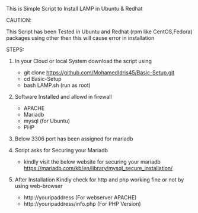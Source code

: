 This is Simple Script to Install LAMP in Ubuntu & Redhat 

CAUTION:

This Script has been Tested in Ubuntu and Redhat (rpm like CentOS,Fedora) packages using other then this will cause error in installation

STEPS:

1. In your Cloud or local System download the script using 
      * git clone https://github.com/MohamedIdris45/Basic-Setup.git
      * cd Basic-Setup
      * bash LAMP.sh (run as root)
      
2. Software Installed and allowd in firewall
      * APACHE
      * Mariadb 
      * mysql (for Ubuntu)
      * PHP
      
3. Below 3306 port has been assigned for mariadb

4. Script asks for Securing your Mariadb
    * kindly visit the below website for securing your mariadb
    https://mariadb.com/kb/en/library/mysql_secure_installation/

5. After Installation Kindly check for http and php working fine or not by using web-browser 
      * http://youripaddress (For webserver APACHE)
      * http://youripaddress/info.php (For PHP Version)
      

